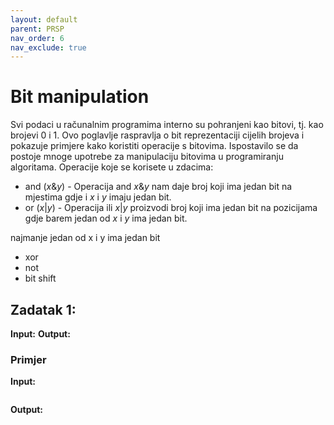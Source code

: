 ```yaml
---
layout: default
parent: PRSP
nav_order: 6
nav_exclude: true
---
```




# Bit manipulation
Svi podaci u računalnim programima interno su pohranjeni kao bitovi, tj. kao brojevi 0 i 1. Ovo poglavlje raspravlja o bit reprezentaciji cijelih brojeva i pokazuje primjere kako koristiti operacije s bitovima. Ispostavilo se da postoje mnoge upotrebe za manipulaciju bitovima u programiranju algoritama. Operacije koje se korisete u zdacima:
- and ($x \& y$) - Operacija and $x \& y$ nam daje broj koji ima jedan bit na mjestima gdje i $x$ i $y$ imaju jedan bit. 
- or ($x | y$) - Operacija ili $x | y$ proizvodi broj koji ima jedan bit na pozicijama gdje barem jedan od $x$ i $y$ ima jedan bit.

najmanje jedan od x i y ima jedan bit
- xor 
- not
- bit shift 

## Zadatak 1: 

**Input:**
**Output:**

### Primjer
**Input:**
```
```
**Output:**
```
```